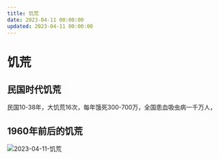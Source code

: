 ```yaml
---
title: 饥荒
date: 2023-04-11 00:00:00
updated: 2023-04-11 00:00:00
---
```


# 饥荒
## 民国时代饥荒

民国10-38年，大饥荒16次，每年饿死300-700万，全国患血吸虫病一千万人，

## 1960年前后的饥荒
![2023-04-11-饥荒](assets/2023-04-11-饥荒.jpeg)

